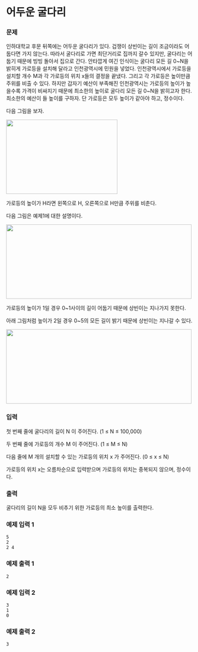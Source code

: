 # 어두운 굴다리
### 문제 

인하대학교 후문 뒤쪽에는 어두운 굴다리가 있다. 겁쟁이 상빈이는 길이 조금이라도 어둡다면 가지 않는다. 따라서 굴다리로 가면 최단거리로 집까지 갈수 있지만, 굴다리는 어둡기 때문에 빙빙 돌아서 집으로 간다. 안타깝게 여긴 인식이는 굴다리 모든 길 0~N을 밝히게 가로등을 설치해 달라고 인천광역시에 민원을 넣었다. 인천광역시에서 가로등을 설치할 개수 M과 각 가로등의 위치 x들의 결정을 끝냈다. 그리고 각 가로등은 높이만큼 주위를 비출 수 있다. 하지만 갑자기 예산이 부족해진 인천광역시는 가로등의 높이가 높을수록 가격이 비싸지기 때문에 최소한의 높이로 굴다리 모든 길 0~N을 밝히고자 한다. 최소한의 예산이 들 높이를 구하자. 단 가로등은 모두 높이가 같아야 하고, 정수이다.

다음 그림을 보자.

<img src="https://upload.acmicpc.net/d21c182b-3a7d-48ba-b198-65a1bd3ddd98/-/preview/"  width="300" height="200"/>

가로등의 높이가 H라면 왼쪽으로 H, 오른쪽으로 H만큼 주위를 비춘다.

다음 그림은 예제1에 대한 설명이다.

<img src="https://upload.acmicpc.net/a1f0fc3c-7c16-4108-bb18-31fe9ff3bbe4/-/preview/"  width="500" height="200"/>

가로등의 높이가 1일 경우 0~1사이의 길이 어둡기 때문에 상빈이는 지나가지 못한다.

아래 그림처럼 높이가 2일 경우 0~5의 모든 길이 밝기 때문에 상빈이는 지나갈 수 있다.

<img src="https://upload.acmicpc.net/0c74958f-4437-405d-9242-f204282c0b45/-/preview/"  width="500" height="200"/>

### 입력

첫 번째 줄에 굴다리의 길이 N 이 주어진다. (1 ≤ N ≤ 100,000)

두 번째 줄에 가로등의 개수 M 이 주어진다. (1 ≤ M ≤ N)

다음 줄에 M 개의 설치할 수 있는 가로등의 위치 x 가 주어진다. (0 ≤ x ≤ N)

가로등의 위치 x는 오름차순으로 입력받으며 가로등의 위치는 중복되지 않으며, 정수이다.

### 출력

굴다리의 길이 N을 모두 비추기 위한 가로등의 최소 높이를 출력한다.

### 예제 입력 1

~~~
5
2
2 4
~~~

### 예제 출력 1

~~~
2
~~~

### 예제 입력 2

~~~
3
1
0
~~~

### 예제 출력 2

~~~
3
~~~

